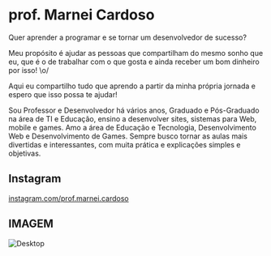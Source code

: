 # prof. Marnei Cardoso

Quer aprender a programar e se tornar um desenvolvedor de sucesso?

Meu propósito é ajudar as pessoas que compartilham do mesmo sonho que eu, que é o de trabalhar com o que gosta e ainda receber um bom dinheiro por isso! \o/

Aqui eu compartilho tudo que aprendo a partir da minha própria jornada e espero que isso possa te ajudar!

Sou Professor e Desenvolvedor há vários anos, Graduado e Pós-Graduado na área de TI e Educação, ensino a desenvolver sites, sistemas para Web, mobile e games. Amo a área de Educação e Tecnologia, Desenvolvimento Web e Desenvolvimento de Games. Sempre busco tornar as aulas mais divertidas e interessantes, com muita prática e explicações simples e objetivas.

## Instagram
[instagram.com/prof.marnei.cardoso](instagram.com/prof.marnei.cardoso)


## IMAGEM
![Desktop](https://cdn.pixabay.com/photo/2018/02/08/10/22/desk-3139127_1280.jpg)
